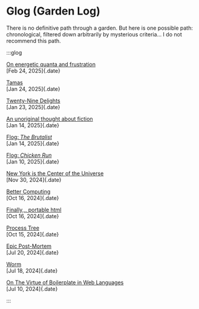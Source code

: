 # Glog (Garden Log)
<style>
div.glog a {
    font-weight: bold;
}
</style>

There is no definitive path through a garden. But here is one possible path:
chronological, filtered down arbitrarily by mysterious criteria... I do not
recommend this path.

:::glog

[On energetic quanta and frustration](/garden/quanta.html)\
[Feb 24, 2025]{.date}

[Tamas](/garden/tamas/)\
[Jan 24, 2025]{.date}

[Twenty-Nine Delights](/garden/29.html)\
[Jan 23, 2025]{.date}

[An unoriginal thought about fiction](/garden/fiction.html)\
[Jan 14, 2025]{.date}

[Flog: _The Brutalist_](/garden/flog/brutalist.html)\
[Jan 14, 2025]{.date}

[Flog: _Chicken Run_](/garden/flog/chicken-run.html)\
[Jan 10, 2025]{.date}

[New York is the Center of the Universe](/garden/nyc/universe.html)\
[Nov 30, 2024]{.date}

[Better Computing](/garden/better-computing.html)\
[Oct 16, 2024]{.date}

[Finally,,, portable html](/garden/data-text.html)\
[Oct 16, 2024]{.date}

[Process Tree](/garden/process-tree/)\
[Oct 15, 2024]{.date}

[Epic Post-Mortem](/garden/epic-post.html)\
[Jul 20, 2024]{.date}

[Worm](/garden/worm.html)\
[Jul 18, 2024]{.date}

[On The Virtue of Boilerplate in Web Languages](/garden/weblang.html)\
[Jul 10, 2024]{.date}


:::
